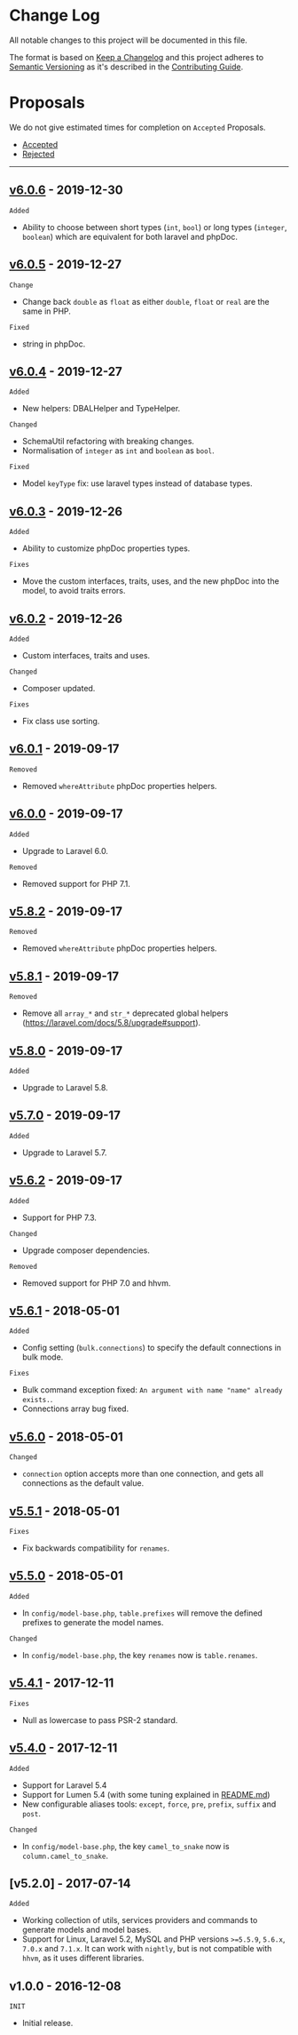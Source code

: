 Change Log
==========

All notable changes to this project will be documented in this file.

The format is based on [Keep a Changelog](http://keepachangelog.com/en/1.0.0/)
and this project adheres to [Semantic Versioning](http://semver.org/spec/v2.0.0.html)
as it's described in the [Contributing Guide](CONTRIBUTING.md).

# Proposals

We do not give estimated times for completion on `Accepted` Proposals.

- [Accepted][Accepted]
- [Rejected][Rejected]

---

## [v6.0.6] - 2019-12-30

`Added`

- Ability to choose between short types (`int`, `bool`) or long types (`integer`, `boolean`) which are equivalent for both laravel and  phpDoc.

## [v6.0.5] - 2019-12-27

`Change`

- Change back `double` as `float` as either `double`, `float` or `real` are the same in PHP.

`Fixed`

- string in phpDoc.

## [v6.0.4] - 2019-12-27

`Added`

- New helpers: DBALHelper and TypeHelper.

`Changed`

- SchemaUtil refactoring with breaking changes.
- Normalisation of `integer` as `int` and `boolean` as `bool`.

`Fixed`

- Model `keyType` fix: use laravel types instead of database types.

## [v6.0.3] - 2019-12-26

`Added`

- Ability to customize phpDoc properties types.

`Fixes`

- Move the custom interfaces, traits, uses, and the new phpDoc into the model, to avoid traits errors.

## [v6.0.2] - 2019-12-26

`Added`

- Custom interfaces, traits and uses.

`Changed`

- Composer updated.

`Fixes`

- Fix class use sorting.

## [v6.0.1] - 2019-09-17

`Removed`

- Removed `whereAttribute` phpDoc properties helpers.

## [v6.0.0] - 2019-09-17

`Added`

- Upgrade to Laravel 6.0.

`Removed`

- Removed support for PHP 7.1.

## [v5.8.2] - 2019-09-17

`Removed`

- Removed `whereAttribute` phpDoc properties helpers.

## [v5.8.1] - 2019-09-17

`Removed`

- Remove all `array_*` and `str_*` deprecated global helpers (https://laravel.com/docs/5.8/upgrade#support).

## [v5.8.0] - 2019-09-17

`Added`

- Upgrade to Laravel 5.8.

## [v5.7.0] - 2019-09-17

`Added`

- Upgrade to Laravel 5.7.

## [v5.6.2] - 2019-09-17

`Added`

- Support for PHP 7.3.

`Changed`

- Upgrade composer dependencies.

`Removed`

- Removed support for PHP 7.0 and hhvm.

## [v5.6.1] - 2018-05-01

`Added`

- Config setting (`bulk.connections`) to specify the default connections in bulk mode.

`Fixes`

- Bulk command exception fixed: `An argument with name "name" already exists.`.
- Connections array bug fixed.

## [v5.6.0] - 2018-05-01

`Changed`

- `connection` option accepts more than one connection, and gets all connections as the default value.

## [v5.5.1] - 2018-05-01

`Fixes`

- Fix backwards compatibility for `renames`.

## [v5.5.0] - 2018-05-01

`Added`

- In `config/model-base.php`, `table.prefixes` will remove the defined prefixes to generate the model names.

`Changed`

- In `config/model-base.php`, the key `renames` now is `table.renames`.

## [v5.4.1] - 2017-12-11

`Fixes`

- Null as lowercase to pass PSR-2 standard.

## [v5.4.0] - 2017-12-11

`Added`

- Support for Laravel 5.4
- Support for Lumen 5.4 (with some tuning explained in [README.md](README.md))
- New configurable aliases tools: `except`, `force`, `pre`, `prefix`, `suffix` and `post`.

`Changed`

- In `config/model-base.php`, the key `camel_to_snake` now is `column.camel_to_snake`.

## [v5.2.0] - 2017-07-14

`Added`

- Working collection of utils, services providers and commands to generate models and model bases.
- Support for Linux, Laravel 5.2, MySQL and PHP versions `>=5.5.9`, `5.6.x`, `7.0.x` and `7.1.x`.
It can work with `nightly`, but is not compatible with `hhvm`, as it uses different libraries.

## v1.0.0 - 2016-12-08

`INIT`

- Initial release.

[Accepted]: https://github.com/Triun/laravel-model-base/labels/Accepted
[Rejected]: https://github.com/Triun/laravel-model-base/labels/Rejected

[Unreleased]: https://github.com/Triun/laravel-model-base/compare/v6.0.6...HEAD
[v6.0.6]: https://github.com/Triun/laravel-model-base/compare/v6.0.5...v6.0.6
[v6.0.5]: https://github.com/Triun/laravel-model-base/compare/v6.0.4...v6.0.5
[v6.0.4]: https://github.com/Triun/laravel-model-base/compare/v6.0.3...v6.0.4
[v6.0.3]: https://github.com/Triun/laravel-model-base/compare/v6.0.2...v6.0.3
[v6.0.2]: https://github.com/Triun/laravel-model-base/compare/v6.0.1...v6.0.2
[v6.0.1]: https://github.com/Triun/laravel-model-base/compare/v6.0.0...v6.0.1
[v6.0.0]: https://github.com/Triun/laravel-model-base/compare/v5.8.1...v6.0.0
[v5.8.2]: https://github.com/Triun/laravel-model-base/compare/v5.8.1...v5.8.2
[v5.8.1]: https://github.com/Triun/laravel-model-base/compare/v5.8.0...v5.8.1
[v5.8.0]: https://github.com/Triun/laravel-model-base/compare/v5.7.0...v5.8.0
[v5.7.0]: https://github.com/Triun/laravel-model-base/compare/v5.6.2...v5.7.0
[v5.6.2]: https://github.com/Triun/laravel-model-base/compare/v5.6.1...v5.6.2
[v5.6.1]: https://github.com/Triun/laravel-model-base/compare/v5.6.0...v5.6.1
[v5.6.0]: https://github.com/Triun/laravel-model-base/compare/v5.5.1...v5.6.0
[v5.5.1]: https://github.com/Triun/laravel-model-base/compare/v5.5.0...v5.5.1
[v5.5.0]: https://github.com/Triun/laravel-model-base/compare/v5.4.1...v5.5.0
[v5.4.1]: https://github.com/Triun/laravel-model-base/compare/v5.4.0...v5.4.1
[v5.4.0]: https://github.com/Triun/laravel-model-base/compare/v5.2.0...v5.4.0
